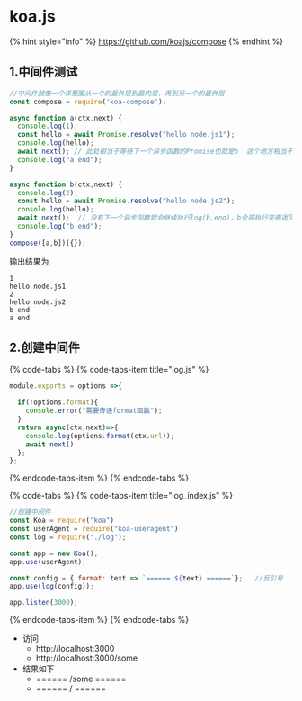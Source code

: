 # koa.js

{% hint style="info" %}
https://github.com/koajs/compose
{% endhint %}

## 1.中间件测试

```javascript
//中间件就像一个洋葱圈从一个的最外层到最内层，再到另一个的最外层
const compose = require('koa-compose');

async function a(ctx,next) {
  console.log(1);
  const hello = await Promise.resolve("hello node.js1");
  console.log(hello);
  await next(); // 此处相当于等待下一个异步函数的Promise也就是b  这个地方相当于   //await b(ctx)  //b中的相当于没有 最后一句代码相当于 a({})
  console.log("a end");
}

async function b(ctx,next) {
  console.log(2);
  const hello = await Promise.resolve("hello node.js2");
  console.log(hello);
  await next();  // 没有下一个异步函数就会继续执行log(b,end)，b全部执行完再返回a
  console.log("b end");
}
compose([a,b])({});
```

输出结果为

```text
1
hello node.js1
2
hello node.js2
b end
a end
```

## 2.创建中间件

{% code-tabs %}
{% code-tabs-item title="log.js" %}
```javascript
module.exports = options =>{

  if(!options.format){
    console.error("需要传递format函数");
  }
  return async(ctx,next)=>{
    console.log(options.format(ctx.url));
    await next()
  };
};
```
{% endcode-tabs-item %}
{% endcode-tabs %}

{% code-tabs %}
{% code-tabs-item title="log\_index.js" %}
```javascript
//创建中间件
const Koa = require("koa")
const userAgent = require("koa-useragent")
const log = require("./log");

const app = new Koa();
app.use(userAgent);

const config = { format: text => `====== ${text} ======`};   //反引号
app.use(log(config));

app.listen(3000);

```
{% endcode-tabs-item %}
{% endcode-tabs %}

* 访问
  * http://localhost:3000
  * http://localhost:3000/some
* 结果如下
  * ====== /some ======
  * ====== / ======

